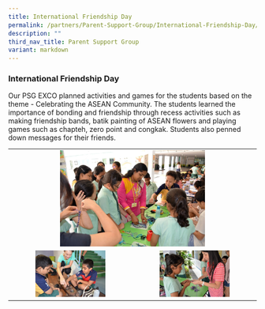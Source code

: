 ```yaml
---
title: International Friendship Day
permalink: /partners/Parent-Support-Group/International-Friendship-Day/
description: ""
third_nav_title: Parent Support Group
variant: markdown
---
```

<h3>International Friendship Day</h3>

<p>Our PSG EXCO planned activities and games for the students based on the theme - Celebrating the ASEAN Community. The students learned the importance of bonding and friendship through recess activities such as making friendship bands, batik painting of ASEAN flowers and playing games such as chapteh, zero point and congkak. Students also penned down messages for their friends.</p>

<table style="width: 100%; text-align: center;">
  <tbody><tr>
    <td colspan="2"><img src="/images/ifd3.png" style="width: 60%"></td>
  </tr>
  <tr>
    <td><img src="/images/ifd1.png" style="width: 60%"></td>
    <td><img src="/images/ifd2.png" style="width: 60%"></td>
  </tr>
</tbody></table>
